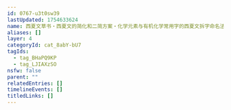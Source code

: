```yaml
---
id: 0767-u3t0sw39
lastUpdated: 1754633624
name: 西夏文草书・西夏文的简化和二简方案・化学元素与有机化学常用字的西夏文拆字命名法
aliases: []
layer: 4
categoryId: cat_8abY-bU7
tagIds:
  - tag_BHaPQ9KP
  - tag_LJIAXzSO
nsfw: false
parent: ""
relatedEntries: []
timelineEvents: []
titledLinks: []
---
```


